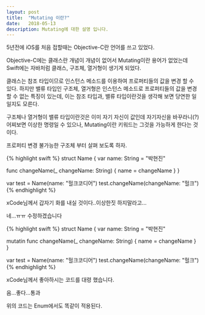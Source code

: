 ```yaml
---
layout: post
title:  "Mutating 이란?"
date:   2018-05-13
description: Mutating에 대한 설명 입니다.
---
```


5년전에 iOS를 처음 접할때는 Objective-C란 언어를 쓰고 있었다.

Objective-C에는 클래스란 개념이 개념이 없어서 Mutating이란 용어가 없었는데 Swift에는 자바처럼
클래스, 구조체, 열거형이 생기게 되었다.

클래스는 참조 타입이므로 인스턴스 메소드를 이용하여 프로퍼티들의 값을 변경 할 수 있다.
하지만 밸류 타입인 구조체, 열거형은 인스턴스 메소드로 프로퍼티들의 값을 변경 할 수 없는 특징이 있는데,
이는 참조 타입과, 밸류 타입이란것을 생각해 보면 당연한 일일지도 모른다.

구조체나 열거형이 밸류 타입이란것은 이미 자기 자신이 값인데 자기자신을 바꾸라니(?) 어찌보면 이상한
명령일 수 있으나, Mutating이란 키워드는 그것을 가능하게 한다는 것이다.

프로퍼티 변경 불가능한 구조체 부터 살펴 보도록 하자.

{% highlight swift %}
struct Name {
  var name: String = "박현진"
  
  func changeName(_ changeName: String) {
    name = changeName
  }
}

var test = Name(name: "헐크코디어")
test.changeName(changeName: "헐크")
{% endhighlight %}

xCode님께서 갑자기 화를 내실 것이다..이상한짓 하지말라고...

네...ㅠㅠ 수정하겠습니다

{% highlight swift %}
struct Name {
  var name: String = "박현진"
  
  mutatin func changeName(_ changeName: String) {
    name = changeName
  }
}

var test = Name(name: "헐크코디어")
test.changeName(changeName: "헐크")
{% endhighlight %}

xCode님께서 좋아하시는 코드를 대령 했습니다.

음...좋다...통과

위의 코드는 Enum에서도 똑같이 적용된다.
